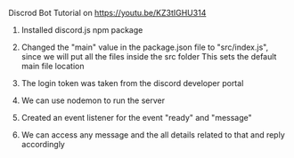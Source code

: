 Discrod Bot Tutorial on https://youtu.be/KZ3tIGHU314

01. Installed discord.js npm package

02. Changed the "main" value in the package.json file to "src/index.js",
    since we will put all the files inside the src folder
    This sets the default main file location

03. The login token was taken from the discord developer portal

04. We can use nodemon to run the server

05. Created an event listener for the event "ready" and "message"

06. We can access any message and the all details related to that and reply accordingly